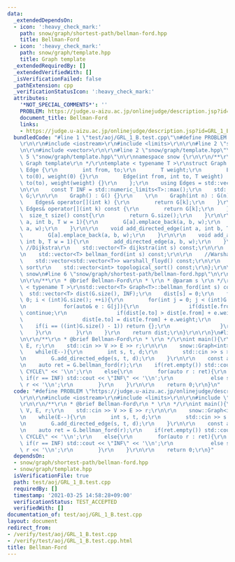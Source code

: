 ```yaml
---
data:
  _extendedDependsOn:
  - icon: ':heavy_check_mark:'
    path: snow/graph/shortest-path/bellman-ford.hpp
    title: Bellman-Ford
  - icon: ':heavy_check_mark:'
    path: snow/graph/template.hpp
    title: Graph template
  _extendedRequiredBy: []
  _extendedVerifiedWith: []
  _isVerificationFailed: false
  _pathExtension: cpp
  _verificationStatusIcon: ':heavy_check_mark:'
  attributes:
    '*NOT_SPECIAL_COMMENTS*': ''
    PROBLEM: https://judge.u-aizu.ac.jp/onlinejudge/description.jsp?id=GRL_1_B
    document_title: Bellman-Ford
    links:
    - https://judge.u-aizu.ac.jp/onlinejudge/description.jsp?id=GRL_1_B
  bundledCode: "#line 1 \"test/aoj/GRL_1_B.test.cpp\"\n#define PROBLEM \"https://judge.u-aizu.ac.jp/onlinejudge/description.jsp?id=GRL_1_B\"\
    \r\n\r\n#include <iostream>\r\n#include <limits>\r\n\r\n#line 2 \"snow/graph/shortest-path/bellman-ford.hpp\"\
    \n\r\n#include <vector>\r\n\r\n#line 2 \"snow/graph/template.hpp\"\n\r\n#line\
    \ 5 \"snow/graph/template.hpp\"\n\r\nnamespace snow {\r\n\r\n/**\r\n * @brief\
    \ Graph template\r\n */\r\ntemplate < typename T >\r\nstruct Graph {\r\n    struct\
    \ Edge {\r\n        int from, to;\r\n        T weight;\r\n        Edge() : from(0),\
    \ to(0), weight(0) {}\r\n        Edge(int from, int to, T weight) : from(from),\
    \ to(to), weight(weight) {}\r\n    };\r\n    using Edges = std::vector<Edge>;\r\
    \n\r\n    const T INF = std::numeric_limits<T>::max();\r\n    std::vector<Edges>\
    \ G;\r\n\r\n    Graph() : G() {}\r\n    \r\n    Graph(int n) : G(n) {}\r\n\r\n\
    \    Edges& operator[](int k) {\r\n        return G[k];\r\n    }\r\n    const\
    \ Edges& operator[](int k) const {\r\n        return G[k];\r\n    }\r\n\r\n  \
    \  size_t size() const{\r\n        return G.size();\r\n    }\r\n\r\n    void add_edge(int\
    \ a, int b, T w = 1){\r\n        G[a].emplace_back(a, b, w);\r\n        G[b].emplace_back(b,\
    \ a, w);\r\n    }\r\n\r\n    void add_directed_edge(int a, int b, T w = 1){\r\n\
    \        G[a].emplace_back(a, b, w);\r\n    }\r\n\r\n    void add_arrow(int a,\
    \ int b, T w = 1){\r\n        add_directed_edge(a, b, w);\r\n    }\r\n\r\n   \
    \ //Dijkstra\r\n    std::vector<T> dijkstra(int s) const;\r\n\r\n    //Bellman-Ford\r\
    \n    std::vector<T> bellman_ford(int s) const;\r\n\r\n    //Warshall-Floyd\r\n\
    \    std::vector<std::vector<T>> warshall_floyd() const;\r\n\r\n    //Topological\
    \ sort\r\n    std::vector<int> topological_sort() const;\r\n};\r\n\r\n} // namespace\
    \ snow\n#line 6 \"snow/graph/shortest-path/bellman-ford.hpp\"\n\r\nnamespace snow{\r\
    \n\r\n/**\r\n * @brief Bellman-Ford\r\n * \r\n * @param s \r\n */\r\ntemplate\
    \ < typename T >\r\nstd::vector<T> Graph<T>::bellman_ford(int s) const{\r\n  \
    \  std::vector<T> dist(G.size(), INF);\r\n    dist[s] = 0;\r\n    for(int i =\
    \ 0; i < (int)G.size(); ++i){\r\n        for(int j = 0; j < (int)G.size(); ++j){\r\
    \n            for(auto& e : G[j]){\r\n                if(dist[e.from] == INF)\
    \ continue;\r\n                if(dist[e.to] > dist[e.from] + e.weight){\r\n \
    \                   dist[e.to] = dist[e.from] + e.weight;\r\n                \
    \    if(i == ((int)G.size() - 1)) return {};\r\n                }\r\n        \
    \    }\r\n        }\r\n    }\r\n    return dist;\r\n}\r\n\r\n}\n#line 7 \"test/aoj/GRL_1_B.test.cpp\"\
    \n\r\n/**\r\n * @brief Bellman-Ford\r\n * \r\n */\r\nint main(){\r\n    int V,\
    \ E, r;\r\n    std::cin >> V >> E >> r;\r\n\r\n    snow::Graph<int> G(V);\r\n\
    \    while(E--){\r\n        int s, t, d;\r\n        std::cin >> s >> t >> d;\r\
    \n        G.add_directed_edge(s, t, d);\r\n    }\r\n\r\n    const auto INF = std::numeric_limits<int>::max();\r\
    \n    auto ret = G.bellman_ford(r);\r\n    if(ret.empty()) std::cout << \"NEGATIVE\
    \ CYCLE\" << '\\n';\r\n    else{\r\n        for(auto r : ret){\r\n           \
    \ if(r == INF) std::cout << \"INF\" << '\\n';\r\n            else std::cout <<\
    \ r << '\\n';\r\n        }\r\n    }\r\n\r\n    return 0;\r\n}\n"
  code: "#define PROBLEM \"https://judge.u-aizu.ac.jp/onlinejudge/description.jsp?id=GRL_1_B\"\
    \r\n\r\n#include <iostream>\r\n#include <limits>\r\n\r\n#include \"snow/graph/shortest-path/bellman-ford.hpp\"\
    \r\n\r\n/**\r\n * @brief Bellman-Ford\r\n * \r\n */\r\nint main(){\r\n    int\
    \ V, E, r;\r\n    std::cin >> V >> E >> r;\r\n\r\n    snow::Graph<int> G(V);\r\
    \n    while(E--){\r\n        int s, t, d;\r\n        std::cin >> s >> t >> d;\r\
    \n        G.add_directed_edge(s, t, d);\r\n    }\r\n\r\n    const auto INF = std::numeric_limits<int>::max();\r\
    \n    auto ret = G.bellman_ford(r);\r\n    if(ret.empty()) std::cout << \"NEGATIVE\
    \ CYCLE\" << '\\n';\r\n    else{\r\n        for(auto r : ret){\r\n           \
    \ if(r == INF) std::cout << \"INF\" << '\\n';\r\n            else std::cout <<\
    \ r << '\\n';\r\n        }\r\n    }\r\n\r\n    return 0;\r\n}"
  dependsOn:
  - snow/graph/shortest-path/bellman-ford.hpp
  - snow/graph/template.hpp
  isVerificationFile: true
  path: test/aoj/GRL_1_B.test.cpp
  requiredBy: []
  timestamp: '2021-03-25 14:58:28+09:00'
  verificationStatus: TEST_ACCEPTED
  verifiedWith: []
documentation_of: test/aoj/GRL_1_B.test.cpp
layout: document
redirect_from:
- /verify/test/aoj/GRL_1_B.test.cpp
- /verify/test/aoj/GRL_1_B.test.cpp.html
title: Bellman-Ford
---
```

